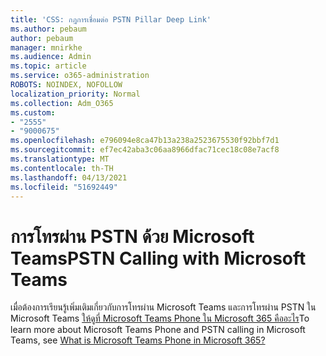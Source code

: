 ```yaml
---
title: 'CSS: กฎการเชื่อมต่อ PSTN Pillar Deep Link'
ms.author: pebaum
author: pebaum
manager: mnirkhe
ms.audience: Admin
ms.topic: article
ms.service: o365-administration
ROBOTS: NOINDEX, NOFOLLOW
localization_priority: Normal
ms.collection: Adm_O365
ms.custom:
- "2555"
- "9000675"
ms.openlocfilehash: e796094e8ca47b13a238a2523675530f92bbf7d1
ms.sourcegitcommit: ef7ec42aba3c06aa8966dfac71cec18c08e7acf8
ms.translationtype: MT
ms.contentlocale: th-TH
ms.lasthandoff: 04/13/2021
ms.locfileid: "51692449"
---
```

# <a name="pstn-calling-with-microsoft-teams"></a><span data-ttu-id="8bee0-102">การโทรผ่าน PSTN ด้วย Microsoft Teams</span><span class="sxs-lookup"><span data-stu-id="8bee0-102">PSTN Calling with Microsoft Teams</span></span>

<span data-ttu-id="8bee0-103">เมื่อต้องการเรียนรู้เพิ่มเติมเกี่ยวกับการโทรผ่าน Microsoft Teams และการโทรผ่าน PSTN ใน Microsoft Teams [ให้ดูที่ Microsoft Teams Phone ใน Microsoft 365 คืออะไร](https://docs.microsoft.com/microsoftteams/what-is-phone-system-in-office-365)</span><span class="sxs-lookup"><span data-stu-id="8bee0-103">To learn more about Microsoft Teams Phone and PSTN calling in Microsoft Teams, see [What is Microsoft Teams Phone in Microsoft 365?](https://docs.microsoft.com/microsoftteams/what-is-phone-system-in-office-365)</span></span>